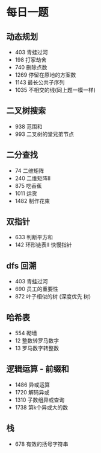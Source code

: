 # 每日一题

## 动态规划

- 403 青蛙过河
- 198 打家劫舍
- 740 删除点数
- 1269 停留在原地的方案数
- 1143 最长公共子序列
- 1035 不相交的线(同上题一模一样)

## 二叉树搜索

- 938 范围和
- 993 二叉树的堂兄弟节点

## 二分查找

- 74 二维矩阵
- 240 二维矩阵II
- 875 吃香蕉
- 1011 运货
- 1482 制作花束

## 双指针

- 633 判断平方和
- 142 环形链表II 快慢指针

## dfs 回溯

- 403 青蛙过河
- 690 员工的重要性
- 872 叶子相似的树 (深度优先 树)

## 哈希表

- 554 砌墙
- 12  整数转罗马数字
- 13  罗马数字转整数

## 逻辑运算 - 前缀和

- 1486 异或运算
- 1720 解码异或
- 1310 子数组异或查询
- 1738 第k个异或大的数

## 栈

- 678 有效的括号字符串

